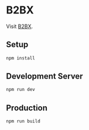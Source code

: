 # B2BX

Visit [B2BX](https://b2bx.co.kr). 

## Setup

```bash
npm install
```

## Development Server

```bash
npm run dev
```

## Production

```bash
npm run build
```